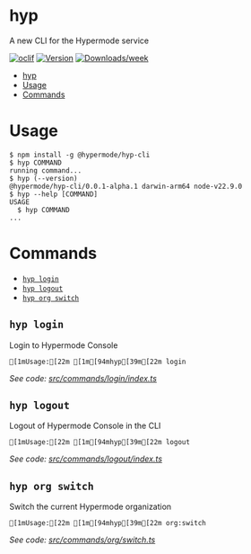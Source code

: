 # hyp

A new CLI for the Hypermode service

[![oclif](https://img.shields.io/badge/cli-oclif-brightgreen.svg)](https://oclif.io)
[![Version](https://img.shields.io/npm/v/hyp.svg)](https://npmjs.org/package/hyp)
[![Downloads/week](https://img.shields.io/npm/dw/hyp.svg)](https://npmjs.org/package/hyp)

<!-- toc -->
* [hyp](#hyp)
* [Usage](#usage)
* [Commands](#commands)
<!-- tocstop -->

# Usage

<!-- usage -->
```sh-session
$ npm install -g @hypermode/hyp-cli
$ hyp COMMAND
running command...
$ hyp (--version)
@hypermode/hyp-cli/0.0.1-alpha.1 darwin-arm64 node-v22.9.0
$ hyp --help [COMMAND]
USAGE
  $ hyp COMMAND
...
```
<!-- usagestop -->

# Commands

<!-- commands -->
* [`hyp login`](#hyp-login)
* [`hyp logout`](#hyp-logout)
* [`hyp org switch`](#hyp-org-switch)

## `hyp login`

Login to Hypermode Console

```
[1mUsage:[22m [1m[94mhyp[39m[22m login
```

_See code: [src/commands/login/index.ts](https://github.com/hypermodeinc/hyp-cli/blob/v0.0.1-alpha.1/src/commands/login/index.ts)_

## `hyp logout`

Logout of Hypermode Console in the CLI

```
[1mUsage:[22m [1m[94mhyp[39m[22m logout
```

_See code: [src/commands/logout/index.ts](https://github.com/hypermodeinc/hyp-cli/blob/v0.0.1-alpha.1/src/commands/logout/index.ts)_

## `hyp org switch`

Switch the current Hypermode organization

```
[1mUsage:[22m [1m[94mhyp[39m[22m org:switch
```

_See code: [src/commands/org/switch.ts](https://github.com/hypermodeinc/hyp-cli/blob/v0.0.1-alpha.1/src/commands/org/switch.ts)_
<!-- commandsstop -->
